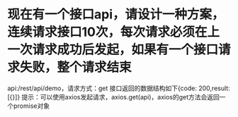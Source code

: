 # 现在有一个接口api，请设计一种方案，连续请求接口10次，每次请求必须在上一次请求成功后发起，如果有一个接口请求失败，整个请求结束

api:/rest/api/demo，请求方式：get
接口返回的数据结构如下{code: 200,result:[{}]}
提示：可以使用axios发起请求，axios.get(api)，axios的get方法会返回一个promise对象